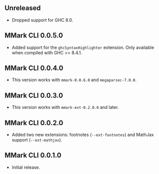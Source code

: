 ## Unreleased

* Dropped support for GHC 8.0.

## MMark CLI 0.0.5.0

* Added support for the `ghcSyntaxHighlighter` extension. Only available
  when compiled with GHC >= 8.4.1.

## MMark CLI 0.0.4.0

* This version works with `mmark-0.0.6.0` and `megaparsec-7.0.0`.

## MMark CLI 0.0.3.0

* This version works with `mmark-ext-0.2.0.0` and later.

## MMark CLI 0.0.2.0

* Added two new extensions: footnotes (`--ext-footnotes`) and MathJax
  support (`--ext-mathjax`).

## MMark CLI 0.0.1.0

* Initial release.
